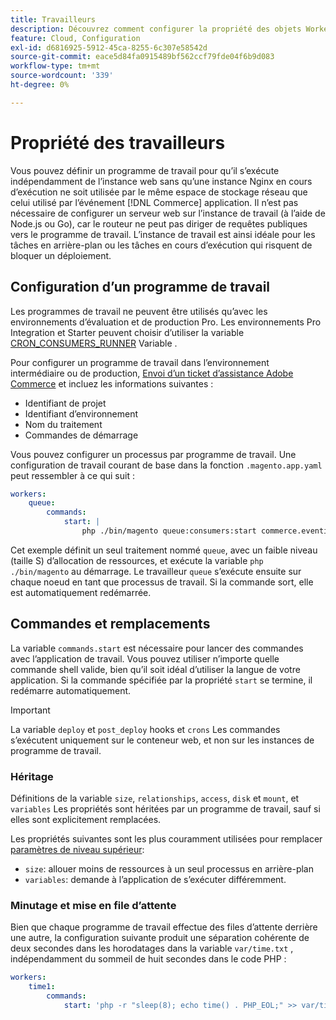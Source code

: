 ```yaml
---
title: Travailleurs
description: Découvrez comment configurer la propriété des objets Worker dans le [!DNL Commerce] fichier de configuration de l’application.
feature: Cloud, Configuration
exl-id: d6816925-5912-45ca-8255-6c307e58542d
source-git-commit: eace5d84fa0915489bf562ccf79fde04f6b9d083
workflow-type: tm+mt
source-wordcount: '339'
ht-degree: 0%

---
```


# Propriété des travailleurs

Vous pouvez définir un programme de travail pour qu’il s’exécute indépendamment de l’instance web sans qu’une instance Nginx en cours d’exécution ne soit utilisée par le même espace de stockage réseau que celui utilisé par l’événement [!DNL Commerce] application. Il n’est pas nécessaire de configurer un serveur web sur l’instance de travail (à l’aide de Node.js ou Go), car le routeur ne peut pas diriger de requêtes publiques vers le programme de travail. L’instance de travail est ainsi idéale pour les tâches en arrière-plan ou les tâches en cours d’exécution qui risquent de bloquer un déploiement.

## Configuration d’un programme de travail

Les programmes de travail ne peuvent être utilisés qu’avec les environnements d’évaluation et de production Pro. Les environnements Pro Integration et Starter peuvent choisir d’utiliser la variable [CRON_CONSUMERS_RUNNER](../environment/variables-deploy.md#cron_consumers_runner) Variable .

Pour configurer un programme de travail dans l’environnement intermédiaire ou de production, [Envoi d’un ticket d’assistance Adobe Commerce](https://experienceleague.adobe.com/docs/commerce-knowledge-base/kb/help-center-guide/magento-help-center-user-guide.html#submit-ticket) et incluez les informations suivantes :

- Identifiant de projet
- Identifiant d’environnement
- Nom du traitement
- Commandes de démarrage

Vous pouvez configurer un processus par programme de travail. Une configuration de travail courant de base dans la fonction `.magento.app.yaml` peut ressembler à ce qui suit :

```yaml
workers:
    queue:
        commands:
            start: |
                php ./bin/magento queue:consumers:start commerce.eventing.event.publish
```

Cet exemple définit un seul traitement nommé `queue`, avec un faible niveau (taille S) d’allocation de ressources, et exécute la variable `php ./bin/magento` au démarrage. Le travailleur `queue` s’exécute ensuite sur chaque noeud en tant que processus de travail. Si la commande sort, elle est automatiquement redémarrée.

## Commandes et remplacements

La variable `commands.start` est nécessaire pour lancer des commandes avec l’application de travail. Vous pouvez utiliser n’importe quelle commande shell valide, bien qu’il soit idéal d’utiliser la langue de votre application. Si la commande spécifiée par la propriété `start` se termine, il redémarre automatiquement.

>[!IMPORTANT]
>
>La variable `deploy` et `post_deploy` hooks et `crons` Les commandes s’exécutent uniquement sur le conteneur web, et non sur les instances de programme de travail.

### Héritage

Définitions de la variable `size`, `relationships`, `access`, `disk` et `mount`, et `variables` Les propriétés sont héritées par un programme de travail, sauf si elles sont explicitement remplacées.

Les propriétés suivantes sont les plus couramment utilisées pour remplacer [paramètres de niveau supérieur](properties.md):

- `size`: allouer moins de ressources à un seul processus en arrière-plan
- `variables`: demande à l’application de s’exécuter différemment.

### Minutage et mise en file d’attente

Bien que chaque programme de travail effectue des files d’attente derrière une autre, la configuration suivante produit une séparation cohérente de deux secondes dans les horodatages dans la variable `var/time.txt` , indépendamment du sommeil de huit secondes dans le code PHP :

```yaml
workers:
    time1:
        commands:
            start: 'php -r "sleep(8); echo time() . PHP_EOL;" >> var/time.txt& sleep 2'
```
